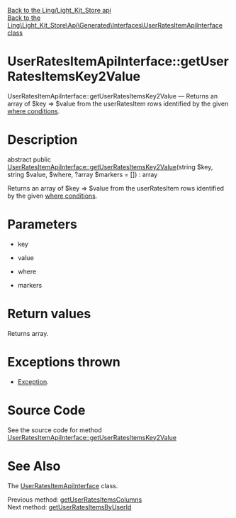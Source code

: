 [Back to the Ling/Light_Kit_Store api](https://github.com/lingtalfi/Light_Kit_Store/blob/master/doc/api/Ling/Light_Kit_Store.md)<br>
[Back to the Ling\Light_Kit_Store\Api\Generated\Interfaces\UserRatesItemApiInterface class](https://github.com/lingtalfi/Light_Kit_Store/blob/master/doc/api/Ling/Light_Kit_Store/Api/Generated/Interfaces/UserRatesItemApiInterface.md)


UserRatesItemApiInterface::getUserRatesItemsKey2Value
================



UserRatesItemApiInterface::getUserRatesItemsKey2Value — Returns an array of $key => $value from the userRatesItem rows identified by the given [where conditions](https://github.com/lingtalfi/SimplePdoWrapper#the-where-conditions).




Description
================


abstract public [UserRatesItemApiInterface::getUserRatesItemsKey2Value](https://github.com/lingtalfi/Light_Kit_Store/blob/master/doc/api/Ling/Light_Kit_Store/Api/Generated/Interfaces/UserRatesItemApiInterface/getUserRatesItemsKey2Value.md)(string $key, string $value, $where, ?array $markers = []) : array




Returns an array of $key => $value from the userRatesItem rows identified by the given [where conditions](https://github.com/lingtalfi/SimplePdoWrapper#the-where-conditions).




Parameters
================


- key

    

- value

    

- where

    

- markers

    


Return values
================

Returns array.


Exceptions thrown
================

- [Exception](http://php.net/manual/en/class.exception.php).&nbsp;







Source Code
===========
See the source code for method [UserRatesItemApiInterface::getUserRatesItemsKey2Value](https://github.com/lingtalfi/Light_Kit_Store/blob/master/Api/Generated/Interfaces/UserRatesItemApiInterface.php#L173-L173)


See Also
================

The [UserRatesItemApiInterface](https://github.com/lingtalfi/Light_Kit_Store/blob/master/doc/api/Ling/Light_Kit_Store/Api/Generated/Interfaces/UserRatesItemApiInterface.md) class.

Previous method: [getUserRatesItemsColumns](https://github.com/lingtalfi/Light_Kit_Store/blob/master/doc/api/Ling/Light_Kit_Store/Api/Generated/Interfaces/UserRatesItemApiInterface/getUserRatesItemsColumns.md)<br>Next method: [getUserRatesItemsByUserId](https://github.com/lingtalfi/Light_Kit_Store/blob/master/doc/api/Ling/Light_Kit_Store/Api/Generated/Interfaces/UserRatesItemApiInterface/getUserRatesItemsByUserId.md)<br>

